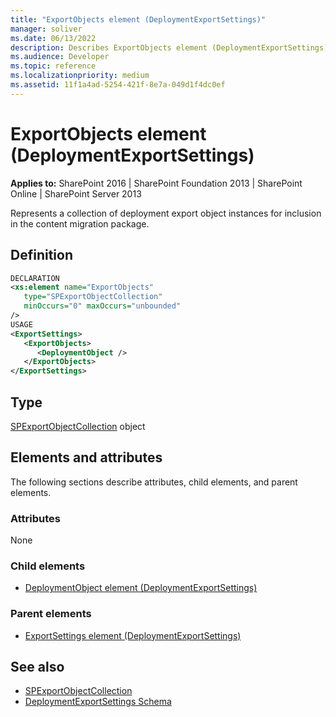 ```yaml
---
title: "ExportObjects element (DeploymentExportSettings)"
manager: soliver
ms.date: 06/13/2022
description: Describes ExportObjects element (DeploymentExportSettings) and includes information on usage, elements, and attributes.
ms.audience: Developer
ms.topic: reference
ms.localizationpriority: medium
ms.assetid: 11f1a4ad-5254-421f-8e7a-049d1f4dc0ef
---
```


# ExportObjects element (DeploymentExportSettings)

**Applies to:** SharePoint 2016 | SharePoint Foundation 2013 | SharePoint Online | SharePoint Server 2013

Represents a collection of deployment export object instances for inclusion in the content migration package.

## Definition

```XML
DECLARATION
<xs:element name="ExportObjects"
   type="SPExportObjectCollection"
   minOccurs="0" maxOccurs="unbounded"
/>
USAGE
<ExportSettings>
   <ExportObjects>
      <DeploymentObject />
   </ExportObjects>
</ExportSettings>

```

## Type

[SPExportObjectCollection](https://msdn.microsoft.com/library/Microsoft.SharePoint.Deployment.SPExportObjectCollection.aspx) object

## Elements and attributes

The following sections describe attributes, child elements, and parent elements.

### Attributes

None

### Child elements

- [DeploymentObject element (DeploymentExportSettings)](deploymentobject-element-deploymentexportsettings.md)

### Parent elements

- [ExportSettings element (DeploymentExportSettings)](exportsettings-element-deploymentexportsettings.md)

## See also

- [SPExportObjectCollection](https://msdn.microsoft.com/library/Microsoft.SharePoint.Deployment.SPExportObjectCollection.aspx)
- [DeploymentExportSettings Schema](deploymentexportsettings-schema.md)
